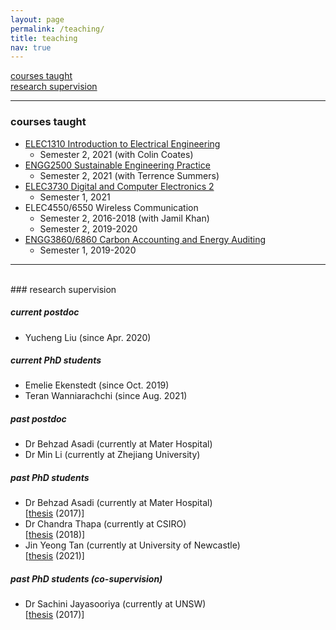 ```yaml
---
layout: page
permalink: /teaching/
title: teaching
nav: true
---
```


[courses taught](#courses-taught)  
[research supervision](#research-supervision)

***

### courses taught

- [ELEC1310 Introduction to Electrical Engineering](https://www.newcastle.edu.au/course/ELEC1310)
   - Semester 2, 2021 (with Colin Coates)
- [ENGG2500 Sustainable Engineering Practice](https://www.newcastle.edu.au/course/ENGG2500)
   - Semester 2, 2021 (with Terrence Summers)
- [ELEC3730 Digital and Computer Electronics 2](https://www.newcastle.edu.au/course/ELEC3730)
   - Semester 1, 2021
- ELEC4550/6550 Wireless Communication
   - Semester 2, 2016-2018 (with Jamil Khan)
   - Semester 2, 2019-2020
- [ENGG3860/6860 Carbon Accounting and Energy Auditing](https://www.newcastle.edu.au/course/ENGG6860)
   - Semester 1, 2019-2020


***
<br>
### research supervision

##### current postdoc
- Yucheng Liu (since Apr. 2020)

##### current PhD students
- Emelie Ekenstedt (since Oct. 2019)
- Teran Wanniarachchi (since Aug. 2021)

##### past postdoc
- Dr Behzad Asadi (currently at Mater Hospital)
- Dr Min Li (currently at Zhejiang University)

##### past PhD students
- Dr Behzad Asadi (currently at Mater Hospital)  
[[thesis](https://nova.newcastle.edu.au/vital/access/manager/Repository/uon:27096) (2017)]
- Dr Chandra Thapa (currently at CSIRO)  
[[thesis](https://hdl.handle.net/1959.13/1388175) (2018)]
- Jin Yeong Tan (currently at University of Newcastle)   
  [[thesis](http://hdl.handle.net/1959.13/1426913) (2021)]

##### past PhD students (co-supervision)
- Dr Sachini Jayasooriya (currently at UNSW)  
[[thesis](https://nova.newcastle.edu.au/vital/access/manager/Repository/uon:29091) (2017)] 